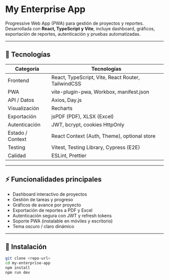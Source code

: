 # My Enterprise App

Progressive Web App (PWA) para gestión de proyectos y reportes.  
Desarrollada con **React, TypeScript y Vite**, incluye dashboard, gráficos, exportación de reportes, autenticación y pruebas automatizadas.

---

## 🔧 Tecnologías

| Categoría       | Tecnologías                                    |
|-----------------|-----------------------------------------------|
| Frontend        | React, TypeScript, Vite, React Router, TailwindCSS |
| PWA             | vite-plugin-pwa, Workbox, manifest.json      |
| API / Datos     | Axios, Day.js                                |
| Visualización   | Recharts                                     |
| Exportación     | jsPDF (PDF), XLSX (Excel)                    |
| Autenticación   | JWT, bcrypt, cookies HttpOnly                |
| Estado / Context| React Context (Auth, Theme), optional store  |
| Testing         | Vitest, Testing Library, Cypress (E2E)       |
| Calidad         | ESLint, Prettier                             |

---

## ⚡ Funcionalidades principales

- Dashboard interactivo de proyectos
- Gestión de tareas y progreso
- Gráficos de avance por proyecto
- Exportación de reportes a PDF y Excel
- Autenticación segura con JWT y refresh tokens
- Soporte PWA (instalable en móviles y escritorio)
- Tema oscuro / claro dinámico

---

## 🚀 Instalación

```bash
git clone <repo-url>
cd my-enterprise-app
npm install
npm run dev
